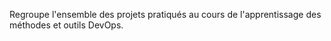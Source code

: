 Regroupe l'ensemble des projets pratiqués au cours de l'apprentissage des méthodes et outils DevOps.
